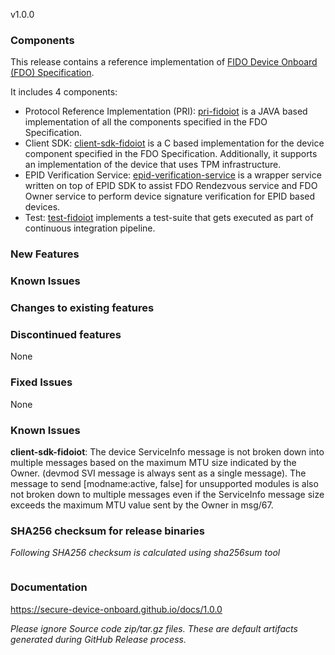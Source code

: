 v1.0.0

### Components

This release contains a reference implementation of [FIDO Device Onboard (FDO) Specification](https://fidoalliance.org/specs/FDO/fido-device-onboard-v1.0-ps-20210323/).

It includes 4 components:
  * Protocol Reference Implementation (PRI): [pri-fidoiot](https://github.com/secure-device-onboard/pri-fidoiot) is a JAVA based implementation of all the components specified in the FDO Specification.
  * Client SDK: [client-sdk-fidoiot](https://github.com/secure-device-onboard/client-sdk-fidoiot) is a C based implementation for the device component specified in the FDO Specification. Additionally, it supports an implementation of the device that uses TPM infrastructure.
  * EPID Verification Service: [epid-verification-service](https://github.com/secure-device-onboard/epid-verification-service) is a wrapper service written on top of EPID SDK to assist FDO Rendezvous service and FDO Owner service to perform device signature verification for EPID based devices.
  * Test: [test-fidoiot](https://github.com/secure-device-onboard/test-fidoiot) implements a test-suite that gets executed as part of continuous integration pipeline.

### New Features




### Known Issues



### Changes to existing features


### Discontinued features

None

### Fixed Issues

None

### Known Issues

**client-sdk-fidoiot**: The device ServiceInfo message is not broken down into multiple messages
based on the maximum MTU size indicated by the Owner. (devmod SVI message is always sent as a single
message). The message to send [modname:active, false] for unsupported modules is also not broken
down to multiple messages even if the ServiceInfo message size exceeds the maximum MTU value sent by
the Owner in msg/67.

### SHA256 checksum for release binaries

*Following SHA256 checksum is calculated using sha256sum tool*
```
```

### Documentation

https://secure-device-onboard.github.io/docs/1.0.0

*Please ignore Source code zip/tar.gz files. These are default artifacts generated during GitHub Release process.*

